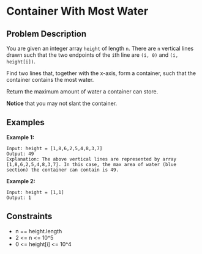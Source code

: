# Container With Most Water

## Problem Description

You are given an integer array `height` of length `n`. There are `n` vertical lines drawn such that the two endpoints of the `i`th line are `(i, 0)` and `(i, height[i])`.

Find two lines that, together with the x-axis, form a container, such that the container contains the most water.

Return the maximum amount of water a container can store.

**Notice** that you may not slant the container.

## Examples

**Example 1:**
```
Input: height = [1,8,6,2,5,4,8,3,7]
Output: 49
Explanation: The above vertical lines are represented by array [1,8,6,2,5,4,8,3,7]. In this case, the max area of water (blue section) the container can contain is 49.
```

**Example 2:**
```
Input: height = [1,1]
Output: 1
```

## Constraints

- n == height.length
- 2 <= n <= 10^5
- 0 <= height[i] <= 10^4
